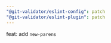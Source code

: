 ```yaml
---
"@git-validator/eslint-config": patch
"@git-validator/eslint-plugin": patch
---
```


feat: add `new-parens`
